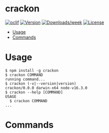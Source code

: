 crackon
=======



[![oclif](https://img.shields.io/badge/cli-oclif-brightgreen.svg)](https://oclif.io)
[![Version](https://img.shields.io/npm/v/crackon.svg)](https://npmjs.org/package/crackon)
[![Downloads/week](https://img.shields.io/npm/dw/crackon.svg)](https://npmjs.org/package/crackon)
[![License](https://img.shields.io/npm/l/crackon.svg)](https://github.com/jonnydgreen/crackon/blob/master/package.json)

<!-- toc -->
* [Usage](#usage)
* [Commands](#commands)
<!-- tocstop -->
# Usage
<!-- usage -->
```sh-session
$ npm install -g crackon
$ crackon COMMAND
running command...
$ crackon (-v|--version|version)
crackon/0.0.0 darwin-x64 node-v16.3.0
$ crackon --help [COMMAND]
USAGE
  $ crackon COMMAND
...
```
<!-- usagestop -->
# Commands
<!-- commands -->

<!-- commandsstop -->
